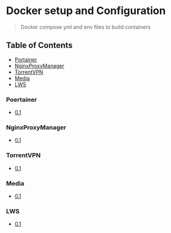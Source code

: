# Docker setup and Configuration
> Docker compose yml and env files to build containers

## Table of Contents
* [Portainer](#portainer)
* [NginxProxyManager](#nginxproxymanager)
* [TorrentVPN](#torrentvpn)
* [Media](#media)
* [LWS](#lws)

### Poertainer
* [0.1]()

### NginxProxyManager
* [0.1](https://github.com/Cuates/container/tree/main/docker/nginxproxymanager)

### TorrentVPN
* [0.1](https://github.com/Cuates/container/tree/main/docker/torrentvpn)

### Media
* [0.1](https://github.com/Cuates/container/tree/main/docker/media)

### LWS
* [0.1](https://github.com/Cuates/container/tree/main/docker/lws)
